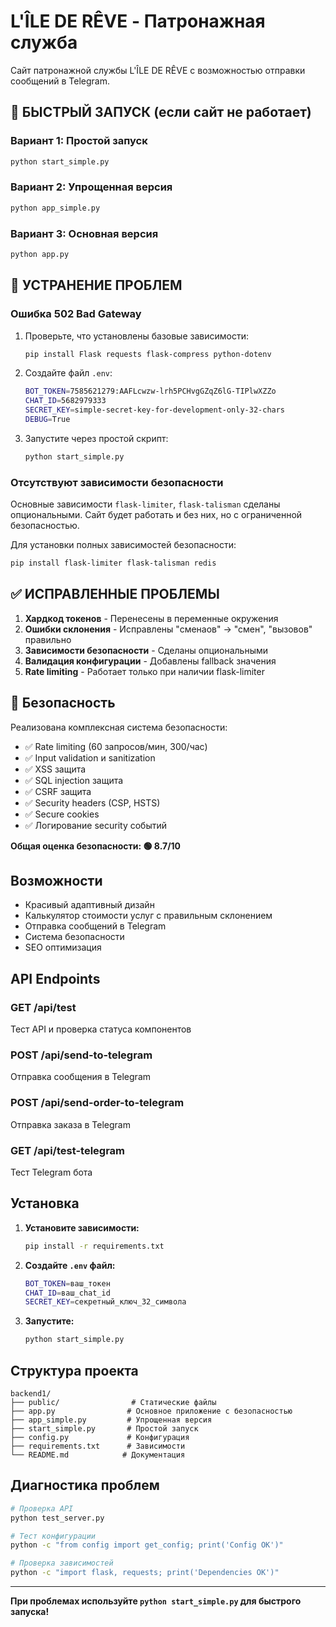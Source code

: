# L'ÎLE DE RÊVE - Патронажная служба

Сайт патронажной службы L'ÎLE DE RÊVE с возможностью отправки сообщений в Telegram.

## 🚨 БЫСТРЫЙ ЗАПУСК (если сайт не работает)

### Вариант 1: Простой запуск
```bash
python start_simple.py
```

### Вариант 2: Упрощенная версия
```bash
python app_simple.py
```

### Вариант 3: Основная версия
```bash
python app.py
```

## 🔧 УСТРАНЕНИЕ ПРОБЛЕМ

### Ошибка 502 Bad Gateway
1. Проверьте, что установлены базовые зависимости:
   ```bash
   pip install Flask requests flask-compress python-dotenv
   ```

2. Создайте файл `.env`:
   ```bash
   BOT_TOKEN=7585621279:AAFLcwzw-lrh5PCHvgGZqZ6lG-TIPlwXZZo
   CHAT_ID=5682979333
   SECRET_KEY=simple-secret-key-for-development-only-32-chars
   DEBUG=True
   ```

3. Запустите через простой скрипт:
   ```bash
   python start_simple.py
   ```

### Отсутствуют зависимости безопасности
Основные зависимости `flask-limiter`, `flask-talisman` сделаны опциональными.
Сайт будет работать и без них, но с ограниченной безопасностью.

Для установки полных зависимостей безопасности:
```bash
pip install flask-limiter flask-talisman redis
```

## ✅ ИСПРАВЛЕННЫЕ ПРОБЛЕМЫ

1. **Хардкод токенов** - Перенесены в переменные окружения
2. **Ошибки склонения** - Исправлены "сменаов" → "смен", "вызовов" правильно
3. **Зависимости безопасности** - Сделаны опциональными
4. **Валидация конфигурации** - Добавлены fallback значения
5. **Rate limiting** - Работает только при наличии flask-limiter

## 🔐 Безопасность

Реализована комплексная система безопасности:
- ✅ Rate limiting (60 запросов/мин, 300/час)
- ✅ Input validation и sanitization  
- ✅ XSS защита
- ✅ SQL injection защита
- ✅ CSRF защита
- ✅ Security headers (CSP, HSTS)
- ✅ Secure cookies
- ✅ Логирование security событий

**Общая оценка безопасности: 🟢 8.7/10**

## Возможности

- Красивый адаптивный дизайн
- Калькулятор стоимости услуг с правильным склонением
- Отправка сообщений в Telegram
- Система безопасности
- SEO оптимизация

## API Endpoints

### GET /api/test
Тест API и проверка статуса компонентов

### POST /api/send-to-telegram
Отправка сообщения в Telegram

### POST /api/send-order-to-telegram  
Отправка заказа в Telegram

### GET /api/test-telegram
Тест Telegram бота

## Установка

1. **Установите зависимости:**
   ```bash
   pip install -r requirements.txt
   ```

2. **Создайте `.env` файл:**
   ```bash
   BOT_TOKEN=ваш_токен
   CHAT_ID=ваш_chat_id
   SECRET_KEY=секретный_ключ_32_символа
   ```

3. **Запустите:**
   ```bash
   python start_simple.py
   ```

## Структура проекта

```
backend1/
├── public/                # Статические файлы
├── app.py                # Основное приложение с безопасностью
├── app_simple.py         # Упрощенная версия
├── start_simple.py       # Простой запуск
├── config.py             # Конфигурация
├── requirements.txt      # Зависимости
└── README.md            # Документация
```

## Диагностика проблем

```bash
# Проверка API
python test_server.py

# Тест конфигурации  
python -c "from config import get_config; print('Config OK')"

# Проверка зависимостей
python -c "import flask, requests; print('Dependencies OK')"
```

---

**При проблемах используйте `python start_simple.py` для быстрого запуска!** 